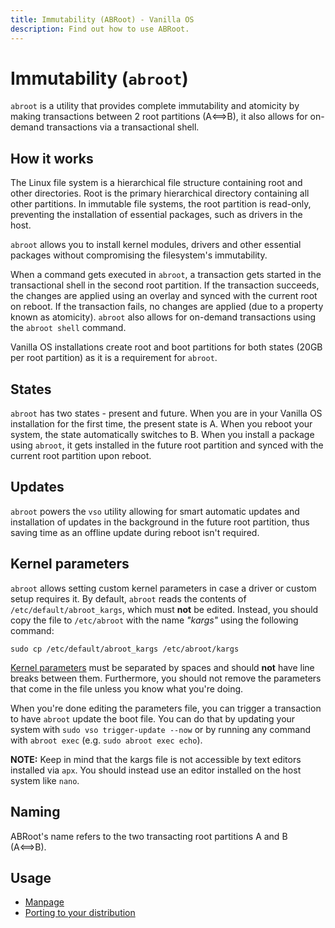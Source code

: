 ```yaml
---
title: Immutability (ABRoot) - Vanilla OS
description: Find out how to use ABRoot.
---
```


# Immutability (`abroot`)

`abroot` is a utility that provides complete immutability and atomicity by making transactions between 2 root partitions (A⟺B), it also allows for on-demand transactions via a transactional shell.

## How it works

The Linux file system is a hierarchical file structure containing root and other directories. 
Root is the primary hierarchical directory containing all other partitions.
In immutable file systems, the root partition is read-only, preventing the installation of essential packages, such as drivers in the host.

`abroot` allows you to install kernel modules, drivers and other essential packages without compromising the filesystem's immutability. 

When a command gets executed in `abroot`, a transaction gets started in the transactional shell in the second root partition. If the transaction succeeds, the changes are applied using an overlay and synced with the current root on reboot. If the transaction fails, no changes are applied (due to a property known as atomicity). `abroot` also allows for on-demand transactions using the `abroot shell` command.

Vanilla OS installations create root and boot partitions for both states (20GB per root partition) as it is a requirement for `abroot`.

## States

`abroot` has two states - present and future. When you are in your Vanilla OS installation for the first time, the present state is A. When you reboot your system, the state automatically switches to B. When you install a package using `abroot`,  it gets installed in the future root partition and synced with the current root partition upon reboot.

## Updates

`abroot` powers the `vso` utility allowing for smart automatic updates and installation of updates in the background in the future root partition, thus saving time as an offline update during reboot isn't required.

## Kernel parameters

`abroot` allows setting custom kernel parameters in case a driver or custom setup requires it. By default, `abroot` reads the contents of `/etc/default/abroot_kargs`, which must **not** be edited. Instead, you should copy the file to `/etc/abroot` with the name *"kargs"* using the following command:

```
sudo cp /etc/default/abroot_kargs /etc/abroot/kargs
```

[Kernel parameters](https://www.kernel.org/doc/html/v4.14/admin-guide/kernel-parameters.html) must be separated by spaces and should **not** have line breaks between them. Furthermore, you should not remove the parameters that come in the file unless you know what you're doing.

When you're done editing the parameters file, you can trigger a transaction to have `abroot` update the boot file. You can do that by updating your system with `sudo vso trigger-update --now` or by running any command with `abroot exec` (e.g. `sudo abroot exec echo`).

**NOTE:** Keep in mind that the kargs file is not accessible by text editors installed via `apx`. You should instead use an editor installed on the host system like `nano`.

## Naming

ABRoot's name refers to the two transacting root partitions A and B (A⟺B).

## Usage

- [Manpage](/docs/ABRoot/manpage)
- [Porting to your distribution](/docs/ABRoot/porting)
